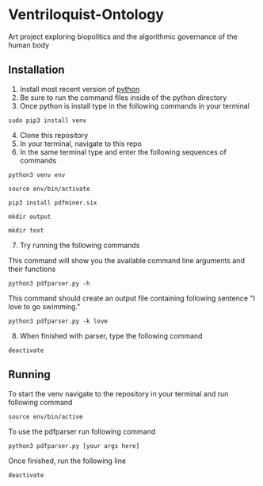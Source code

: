 # Ventriloquist-Ontology
Art project exploring biopolitics and the algorithmic governance of the human body

## Installation
1. Install most recent version of [python](https://www.python.org)
2. Be sure to run the command files inside of the python directory
3. Once python is install type in the following commands in your terminal 

`sudo pip3 install venv`

4. Clone this repository
5. In your terminal, navigate to this repo
6. In the same terminal type and enter the following sequences of commands

`python3 venv env`

`source env/bin/activate`

`pip3 install pdfminer.six`

`mkdir output`

`mkdir text`


7. Try running the following commands

This command will show you the available command line arguments and their functions

`python3 pdfparser.py -h`

This command should create an output file containing following sentence "I love to go swimming."

`python3 pdfparser.py -k love`

8. When finished with parser, type the following command

`deactivate`

## Running 

To start the venv navigate to the repository in your terminal and run following command 

`source env/bin/active`

To use the pdfparser run following command 

`python3 pdfparser.py [your args here]`

Once finished, run the following line

`deactivate`

